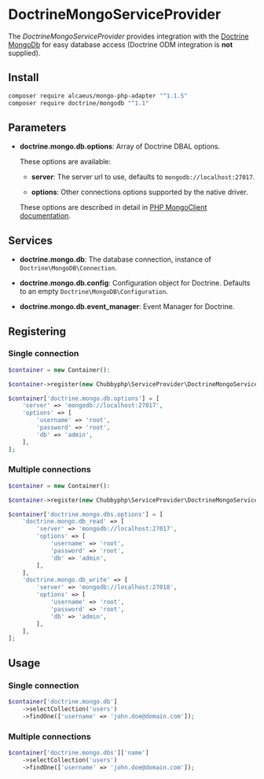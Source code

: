 # DoctrineMongoServiceProvider

The *DoctrineMongoServiceProvider* provides integration with the [Doctrine MongoDb][1]
for easy database access
(Doctrine ODM integration is **not** supplied).

## Install

```sh
composer require alcaeus/mongo-php-adapter "^1.1.5"
composer require doctrine/mongodb "^1.1"
```

## Parameters

* **doctrine.mongo.db.options**: Array of Doctrine DBAL options.

  These options are available:

  * **server**: The server url to use, defaults to `mongodb://localhost:27017`.

  * **options**: Other connections options supported by the native driver.

  These options are described in detail in [PHP MongoClient documentation][2].

## Services

* **doctrine.mongo.db**: The database connection, instance of
  `Doctrine\MongoDB\Connection`.

* **doctrine.mongo.db.config**: Configuration object for Doctrine. Defaults to
  an empty `Doctrine\MongoDB\Configuration`.

* **doctrine.mongo.db.event_manager**: Event Manager for Doctrine.

## Registering

### Single connection

```php
$container = new Container():

$container->register(new Chubbyphp\ServiceProvider\DoctrineMongoServiceProvider()));

$container['doctrine.mongo.db.options'] = [
    'server' => 'mongodb://localhost:27017',
    'options' => [
        'username' => 'root',
        'password' => 'root',
        'db' => 'admin',
    ],
];
```

### Multiple connections

```php
$container = new Container():

$container->register(new Chubbyphp\ServiceProvider\DoctrineMongoServiceProvider());

$container['doctrine.mongo.dbs.options'] = [
    'doctrine.mongo.db_read' => [
        'server' => 'mongodb://localhost:27017',
        'options' => [
            'username' => 'root',
            'password' => 'root',
            'db' => 'admin',
        ],
    ],
    'doctrine.mongo.db_write' => [
        'server' => 'mongodb://localhost:27018',
        'options' => [
            'username' => 'root',
            'password' => 'root',
            'db' => 'admin',
        ],
    ],
];
```

## Usage

### Single connection

```php
$container['doctrine.mongo.db']
    ->selectCollection('users')
    ->findOne(['username' => 'john.doe@domain.com']);
```

### Multiple connections

```php
$container['doctrine.mongo.dbs']['name']
    ->selectCollection('users')
    ->findOne(['username' => 'john.doe@domain.com']);
```

[1]: https://www.doctrine-project.org/projects/mongodb.html
[2]: http://php.net/manual/de/mongo.connecting.php
